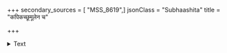 +++
secondary_sources = [ "MSS_8619",]
jsonClass = "Subhaashita"
title = "कपिकच्छूमूलेन च"

+++

<details><summary>Text</summary>

कपिकच्छूमूलेन च मदविह्रलछागमूत्रपिष्टेन।  
मिलनं स्तब्धीकरणं मूलेन दुरालभायाश्च॥
</details>
